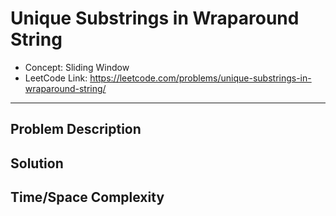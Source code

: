 # Unique Substrings in Wraparound String

- Concept: Sliding Window
- LeetCode Link: https://leetcode.com/problems/unique-substrings-in-wraparound-string/

---

## Problem Description

## Solution

## Time/Space Complexity


